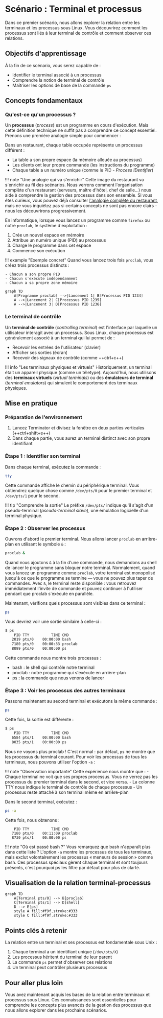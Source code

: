 # Scénario : Terminal et processus

Dans ce premier scénario, nous allons explorer la relation entre les terminaux et les processus sous Linux. Vous découvrirez comment les processus sont liés à leur terminal de contrôle et comment observer ces relations.

## Objectifs d'apprentissage

À la fin de ce scénario, vous serez capable de :

- Identifier le terminal associé à un processus
- Comprendre la notion de terminal de contrôle
- Maîtriser les options de base de la commande `ps`

## Concepts fondamentaux

### Qu'est-ce qu'un processus ?

Un **processus** (*process*) est un programme en cours d'exécution. Mais cette définition technique ne suffit pas à comprendre ce concept essentiel. Prenons une première analogie simple pour commencer :

Dans un restaurant, chaque table occupée représente un processus différent :

- La table a son propre espace (la mémoire allouée au processus)
- Les clients ont leur propre commande (les instructions du programme)
- Chaque table a un numéro unique (comme le PID - *Process IDentifier*)

!!! note "Une analogie qui va s'enrichir"
    Cette image du restaurant va s'enrichir au fil des scénarios. Nous verrons comment l'organisation complète d'un restaurant (serveurs, maître d'hôtel, chef de salle...) nous aide à comprendre la gestion des processus dans son ensemble. Si vous êtes curieux, vous pouvez déjà consulter [l'analogie complète du restaurant](../ressources/analogie-restaurant.md), mais ne vous inquiétez pas si certains concepts ne sont pas encore clairs - nous les découvrirons progressivement.

En informatique, lorsque vous lancez un programme comme `firefox` ou notre `proclab`, le système d'exploitation :

1. Crée un nouvel espace en mémoire
2. Attribue un numéro unique (PID) au processus
3. Charge le programme dans cet espace
4. Commence son exécution

!!! example "Exemple concret"
    Quand vous lancez trois fois `proclab`, vous créez trois processus distincts :

    - Chacun a son propre PID
    - Chacun s'exécute indépendamment
    - Chacun a sa propre zone mémoire

```mermaid
graph TD
    A[Programme proclab] -->|Lancement 1| B[Processus PID 1234]
    A -->|Lancement 2| C[Processus PID 1235]
    A -->|Lancement 3| D[Processus PID 1236]
```

### Le terminal de contrôle

Un **terminal de contrôle** (*controlling terminal*) est l'interface par laquelle un utilisateur interagit avec un processus. Sous Linux, chaque processus est généralement associé à un terminal qui lui permet de :

- Recevoir les entrées de l'utilisateur (clavier)
- Afficher ses sorties (écran)
- Recevoir des signaux de contrôle (comme ++ctrl+c++)

!!! info "Les terminaux physiques et virtuels"
    Historiquement, un terminal était un appareil physique (comme un téletype). Aujourd'hui, nous utilisons des **terminaux virtuels** (*virtual terminals*) ou des **émulateurs de terminal** (*terminal emulators*) qui simulent le comportement des terminaux physiques.

## Mise en pratique

### Préparation de l'environnement

1. Lancez Terminator et divisez la fenêtre en deux parties verticales (++ctrl+shift+e++)
2. Dans chaque partie, vous aurez un terminal distinct avec son propre identifiant

### Étape 1 : Identifier son terminal

Dans chaque terminal, exécutez la commande :

```bash
tty
```

Cette commande affiche le chemin du périphérique terminal. Vous obtiendrez quelque chose comme `/dev/pts/0` pour le premier terminal et `/dev/pts/1` pour le second.

!!! tip "Comprendre la sortie"
    Le préfixe `/dev/pts/` indique qu'il s'agit d'un pseudo-terminal (*pseudo-terminal slave*), une émulation logicielle d'un terminal physique.

### Étape 2 : Observer les processus

Ouvrons d'abord le premier terminal. Nous allons lancer `proclab` en arrière-plan en utilisant le symbole `&` :

```bash
proclab &
```

Quand nous ajoutons `&` à la fin d'une commande, nous demandons au shell de lancer le programme sans bloquer notre terminal. Normalement, quand vous lancez un programme comme `proclab`, votre terminal est monopolisé jusqu'à ce que le programme se termine — vous ne pouvez plus taper de commandes. Avec `&`, le terminal reste disponible : vous retrouvez immédiatement l'invite de commande et pouvez continuer à l'utiliser pendant que proclab s'exécute en parallèle.

Maintenant, vérifions quels processus sont visibles dans ce terminal :

```bash
ps
```

Vous devriez voir une sortie similaire à celle-ci :

```bash
$ ps
    PID TTY          TIME CMD
   2019 pts/0    00:00:00 bash
   7180 pts/0    00:00:33 proclab
   8099 pts/0    00:00:00 ps
```

Cette commande nous montre trois processus :

- bash : le shell qui contrôle notre terminal
- proclab : notre programme qui s'exécute en arrière-plan
- ps : la commande que nous venons de lancer

### Étape 3 : Voir les processus des autres terminaux

Passons maintenant au second terminal et exécutons la même commande :

```bash
ps
```

Cette fois, la sortie est différente :

```bash
$ ps
    PID TTY          TIME CMD
   6584 pts/1    00:00:00 bash
   8035 pts/1    00:00:00 ps
```

Nous ne voyons plus proclab ! C'est normal : par défaut, `ps` ne montre que les processus du terminal courant. Pour voir les processus de tous les terminaux, nous pouvons utiliser l'option `-a` :

!!! note "Observation importante"
    Cette expérience nous montre que :
    - Chaque terminal ne voit que ses propres processus. Vous ne verrez pas les processus du premier terminal dans le second, et vice versa.
    - La colonne TTY nous indique le terminal de contrôle de chaque processus
    - Un processus reste attaché à son terminal même en arrière-plan

Dans le second terminal, exécutez :

```bash
ps -a
```

Cette fois, nous obtenons :

```
    PID TTY          TIME CMD
   7180 pts/0    00:11:09 proclab
   8730 pts/1    00:00:00 ps
```

!!! note "Où est passé bash ?"
    Vous remarquez que bash n'apparaît plus dans cette liste ? L'option `-a` montre les processus de tous les terminaux, mais exclut volontairement les processus « meneurs de session » comme bash. Ces processus spéciaux gèrent chaque terminal et sont toujours présents, c'est pourquoi ps les filtre par défaut pour plus de clarté.

## Visualisation de la relation terminal-processus

```mermaid
graph TD
    A[Terminal pts/0] --> B[proclab]
    C[Terminal pts/1] --> D[shell]
    D --> E[ps]
    style A fill:#f9f,stroke:#333
    style C fill:#f9f,stroke:#333
```

## Points clés à retenir

La relation entre un terminal et ses processus est fondamentale sous Unix :

1. Chaque terminal a un identifiant unique (`/dev/pts/X`)
2. Les processus héritent du terminal de leur parent
3. La commande `ps` permet d'observer ces relations
4. Un terminal peut contrôler plusieurs processus

## Pour aller plus loin

Vous avez maintenant acquis les bases de la relation entre terminaux et processus sous Linux. Ces connaissances sont essentielles pour comprendre les concepts plus avancés de la gestion des processus que nous allons explorer dans les prochains scénarios.
